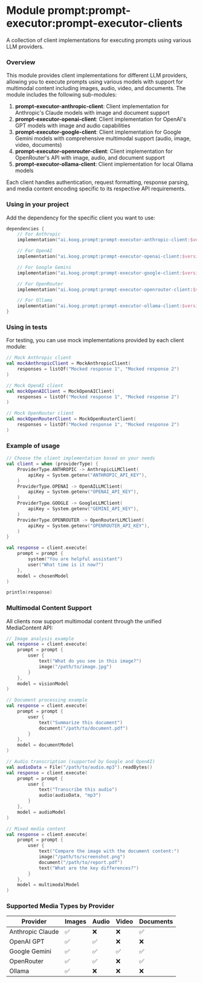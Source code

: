 # Module prompt:prompt-executor:prompt-executor-clients

A collection of client implementations for executing prompts using various LLM providers.

### Overview

This module provides client implementations for different LLM providers, allowing you to execute prompts using various
models with support for multimodal content including images, audio, video, and documents. The module includes the
following sub-modules:

1. **prompt-executor-anthropic-client**: Client implementation for Anthropic's Claude models with image and document
   support
2. **prompt-executor-openai-client**: Client implementation for OpenAI's GPT models with image and audio capabilities
3. **prompt-executor-google-client**: Client implementation for Google Gemini models with comprehensive multimodal
   support (audio, image, video, documents)
4. **prompt-executor-openrouter-client**: Client implementation for OpenRouter's API with image, audio, and document
   support
5. **prompt-executor-ollama-client**: Client implementation for local Ollama models

Each client handles authentication, request formatting, response parsing, and media content encoding specific to its
respective API requirements.

### Using in your project

Add the dependency for the specific client you want to use:

```kotlin
dependencies {
    // For Anthropic
    implementation("ai.koog.prompt:prompt-executor-anthropic-client:$version")

    // For OpenAI
    implementation("ai.koog.prompt:prompt-executor-openai-client:$version")

    // For Google Gemini
    implementation("ai.koog.prompt:prompt-executor-google-client:$version")

    // For OpenRouter
    implementation("ai.koog.prompt:prompt-executor-openrouter-client:$version")

    // For Ollama
    implementation("ai.koog.prompt:prompt-executor-ollama-client:$version")
}
```

### Using in tests

For testing, you can use mock implementations provided by each client module:

```kotlin
// Mock Anthropic client
val mockAnthropicClient = MockAnthropicClient(
    responses = listOf("Mocked response 1", "Mocked response 2")
)

// Mock OpenAI client
val mockOpenAIClient = MockOpenAIClient(
    responses = listOf("Mocked response 1", "Mocked response 2")
)

// Mock OpenRouter client
val mockOpenRouterClient = MockOpenRouterClient(
    responses = listOf("Mocked response 1", "Mocked response 2")
)
```

### Example of usage

```kotlin
// Choose the client implementation based on your needs
val client = when (providerType) {
    ProviderType.ANTHROPIC -> AnthropicLLMClient(
        apiKey = System.getenv("ANTHROPIC_API_KEY"),
    )
    ProviderType.OPENAI -> OpenAILLMClient(
        apiKey = System.getenv("OPENAI_API_KEY"),
    )
    ProviderType.GOOGLE -> GoogleLLMClient(
        apiKey = System.getenv("GEMINI_API_KEY"),
    )
    ProviderType.OPENROUTER -> OpenRouterLLMClient(
        apiKey = System.getenv("OPENROUTER_API_KEY"),
    )
}

val response = client.execute(
    prompt = prompt {
        system("You are helpful assistant")
        user("What time is it now?")
    },
    model = chosenModel
)

println(response)
```

### Multimodal Content Support

All clients now support multimodal content through the unified MediaContent API:

```kotlin
// Image analysis example
val response = client.execute(
    prompt = prompt {
        user {
            text("What do you see in this image?")
            image("/path/to/image.jpg")
        }
    },
    model = visionModel
)

// Document processing example  
val response = client.execute(
    prompt = prompt {
        user {
            text("Summarize this document")
            document("/path/to/document.pdf")
        }
    },
    model = documentModel
)

// Audio transcription (supported by Google and OpenAI)
val audioData = File("/path/to/audio.mp3").readBytes()
val response = client.execute(
    prompt = prompt {
        user {
            text("Transcribe this audio")
            audio(audioData, "mp3")
        }
    },
    model = audioModel
)

// Mixed media content
val response = client.execute(
    prompt = prompt {
        user {
            text("Compare the image with the document content:")
            image("/path/to/screenshot.png")
            document("/path/to/report.pdf")
            text("What are the key differences?")
        }
    },
    model = multimodalModel
)
```

### Supported Media Types by Provider

| Provider         | Images | Audio | Video | Documents |
|------------------|--------|-------|-------|-----------|
| Anthropic Claude | ✅      | ❌     | ❌     | ✅         |
| OpenAI GPT       | ✅      | ✅     | ❌     | ❌         |
| Google Gemini    | ✅      | ✅     | ✅     | ✅         |
| OpenRouter       | ✅      | ✅     | ❌     | ✅         |
| Ollama           | ✅      | ❌     | ❌     | ❌         |
